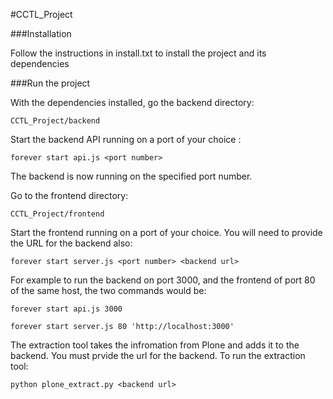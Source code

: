 #CCTL_Project

###Installation

Follow the instructions in install.txt to install the project and its dependencies

###Run the project

With the dependencies installed, go the backend directory:

```
CCTL_Project/backend
```

Start the backend API running on a port of your choice :

```
forever start api.js <port number>

```

The backend is now running on the specified port number.

Go to the frontend directory:

```
CCTL_Project/frontend
```

Start the frontend running on a port of your choice. You will need
to provide the URL for the backend also:

```
forever start server.js <port number> <backend url>
```

For example to run the backend on port 3000, and the frontend of port 80 of the same host,
the two commands would be:

```
forever start api.js 3000

forever start server.js 80 'http://localhost:3000'

```

The extraction tool takes the infromation from Plone and adds it to the backend. You must prvide the url for the backend.
To run the extraction tool:

```
python plone_extract.py <backend url>
```

